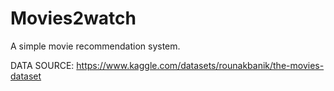 # Movies2watch

A simple movie recommendation system.

DATA SOURCE: https://www.kaggle.com/datasets/rounakbanik/the-movies-dataset